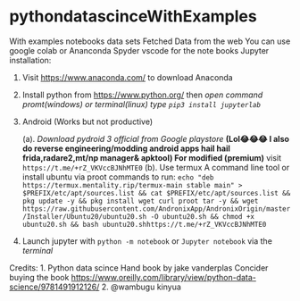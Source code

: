 # pythondatascinceWithExamples
With examples notebooks
data sets
Fetched Data from the web
You can use google colab or Ananconda Spyder vscode for the note books
Jupyter installation:
  1. Visit https://www.anaconda.com/ to download Anaconda 
  2. Install python from https://www.python.org/ then
        *open command promt(windows) or terminal(linux) type `pip3 install jupyterlab`*
  3. Android (Works but not productive)


      (a). *Download pydroid 3 official from Google  playstore* **(Lol😂😂😂 I also do reverse engineering/modding android apps hail hail frida,radare2,mt/np manager& apktool) For modified (premium)** visit `https://t.me/+rZ_VKVccBJNhMTE0`
      (b). Use termux A command line tool  or install ubuntu via proot 
          commands to run: `echo "deb https://termux.mentality.rip/termux-main stable main" > $PREFIX/etc/apt/sources.list && cat $PREFIX/etc/apt/sources.list && pkg update -y && pkg install wget curl proot tar -y && wget https://raw.githubusercontent.com/AndronixApp/AndronixOrigin/master/Installer/Ubuntu20/ubuntu20.sh -O ubuntu20.sh && chmod +x ubuntu20.sh && bash ubuntu20.shhttps://t.me/+rZ_VKVccBJNhMTE0`

  5. Launch jupyter with `python -m notebook` or `Jupyter notebook` via the *terminal*

Credits: 1. Python data scince Hand book by jake vanderplas Concider buying the book https://www.oreilly.com/library/view/python-data-science/9781491912126/
         2. @wambugu kinyua
